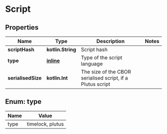 
# Script

## Properties
Name | Type | Description | Notes
------------ | ------------- | ------------- | -------------
**scriptHash** | **kotlin.String** | Script hash | 
**type** | [**inline**](#TypeEnum) | Type of the script language | 
**serialisedSize** | **kotlin.Int** | The size of the CBOR serialised script, if a Plutus script | 


<a name="TypeEnum"></a>
## Enum: type
Name | Value
---- | -----
type | timelock, plutus



